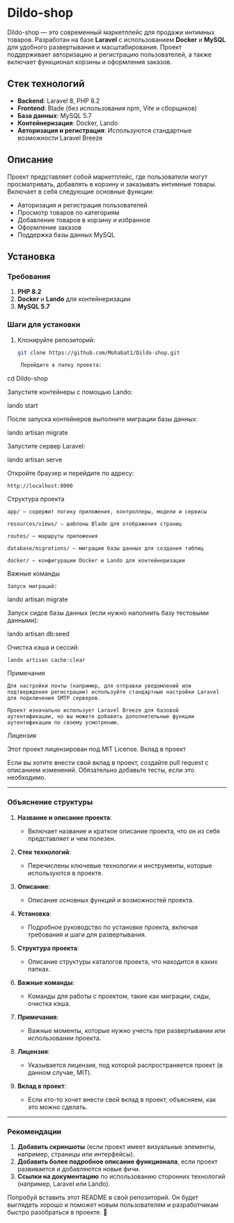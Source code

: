 # Dildo-shop

Dildo-shop — это современный маркетплейс для продажи интимных товаров. Разработан на базе **Laravel** с использованием **Docker** и **MySQL** для удобного развертывания и масштабирования. Проект поддерживает авторизацию и регистрацию пользователей, а также включает функционал корзины и оформления заказов.

## Стек технологий

- **Backend**: Laravel 8, PHP 8.2
- **Frontend**: Blade (без использования npm, Vite и сборщиков)
- **База данных**: MySQL 5.7
- **Контейнеризация**: Docker, Lando
- **Авторизация и регистрация**: Используются стандартные возможности Laravel Breeze

## Описание

Проект представляет собой маркетплейс, где пользователи могут просматривать, добавлять в корзину и заказывать интимные товары. Включает в себя следующие основные функции:

- Авторизация и регистрация пользователей
- Просмотр товаров по категориям
- Добавление товаров в корзину и избранное
- Оформление заказов
- Поддержка базы данных MySQL

## Установка

### Требования

1. **PHP 8.2**
2. **Docker** и **Lando** для контейнеризации
3. **MySQL 5.7**

### Шаги для установки

1. Клонируйте репозиторий:
   ```bash
   git clone https://github.com/Mohabat1/Dildo-shop.git

    Перейдите в папку проекта:

cd Dildo-shop

Запустите контейнеры с помощью Lando:

lando start

После запуска контейнеров выполните миграции базы данных:

lando artisan migrate

Запустите сервер Laravel:

lando artisan serve

Откройте браузер и перейдите по адресу:

    http://localhost:8000

Структура проекта

    app/ — содержит логику приложения, контроллеры, модели и сервисы

    resources/views/ — шаблоны Blade для отображения страниц

    routes/ — маршруты приложения

    database/migrations/ — миграции базы данных для создания таблиц

    docker/ — конфигурации Docker и Lando для контейнеризации

Важные команды

    Запуск миграций:

lando artisan migrate

Запуск сидов базы данных (если нужно наполнить базу тестовыми данными):

lando artisan db:seed

Очистка кэша и сессий:

    lando artisan cache:clear

Примечания

    Для настройки почты (например, для отправки уведомлений или подтверждения регистрации) используйте стандартные настройки Laravel для подключения SMTP серверов.

    Проект изначально использует Laravel Breeze для базовой аутентификации, но вы можете добавить дополнительные функции аутентификации по своему усмотрению.

Лицензия

Этот проект лицензирован под MIT License.
Вклад в проект

Если вы хотите внести свой вклад в проект, создайте pull request с описанием изменений. Обязательно добавьте тесты, если это необходимо.


---

### **Объяснение структуры**

1. **Название и описание проекта**:
   - Включает название и краткое описание проекта, что он из себя представляет и чем полезен.
   
2. **Стек технологий**:
   - Перечислены ключевые технологии и инструменты, которые используются в проекте.
   
3. **Описание**:
   - Описание основных функций и возможностей проекта.
   
4. **Установка**:
   - Подробное руководство по установке проекта, включая требования и шаги для развертывания.
   
5. **Структура проекта**:
   - Описание структуры каталогов проекта, что находится в каких папках.

6. **Важные команды**:
   - Команды для работы с проектом, такие как миграции, сиды, очистка кэша.

7. **Примечания**:
   - Важные моменты, которые нужно учесть при развертывании или использовании проекта.

8. **Лицензия**:
   - Указывается лицензия, под которой распространяется проект (в данном случае, MIT).

9. **Вклад в проект**:
   - Если кто-то хочет внести свой вклад в проект, объясняем, как это можно сделать.

---

### **Рекомендации**

1. **Добавить скриншоты** (если проект имеет визуальные элементы, например, страницы или интерфейсы).
2. **Добавить более подробное описание функционала**, если проект развивается и добавляются новые фичи.
3. **Ссылки на документацию** по использованию сторонних технологий (например, Laravel или Lando).

Попробуй вставить этот README в свой репозиторий. Он будет выглядеть хорошо и поможет новым пользователям и разработчикам быстро разобраться в проекте. 🚀

